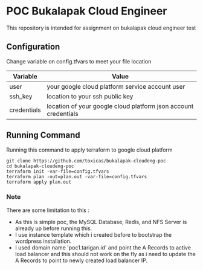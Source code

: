 # POC Bukalapak Cloud Engineer

This repository is intended for assignment on bukalapak cloud engineer test

## Configuration

Change variable on config.tfvars to meet your file location

| Variable | Value |
| -------- | ----- |
| user | your google cloud platform service account user |
| ssh_key | location to your ssh public key |
| credentials | location of your google cloud platform json account credentials |

## Running Command

Running this command to apply terraform to google cloud platform

```
git clone https://github.com/toxicas/bukalapak-cloudeng-poc
cd bukalapak-cloudeng-poc
terraform init -var-file=config.tfvars
terraform plan -out=plan.out -var-file=config.tfvars
terraform apply plan.out
```

### Note

There are some limitation to this :

* As this is simple poc, the MySQL Database, Redis, and NFS Server is already up before running this.
* I use instance template which i created before to bootstrap the wordpress installation.
* I used domain name 'poc1.tarigan.id' and point the A Records to active load balancer and this should not work on the fly as i need to update the A Records to point to newly created load balancer IP.
